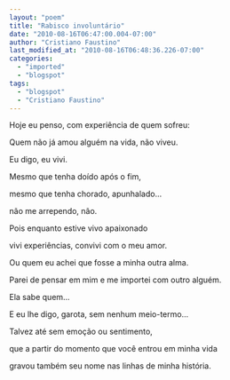 ```yaml
---
layout: "poem"
title: "Rabisco involuntário"
date: "2010-08-16T06:47:00.004-07:00"
author: "Cristiano Faustino"
last_modified_at: "2010-08-16T06:48:36.226-07:00"
categories:
  - "imported"
  - "blogspot"
tags:
  - "blogspot"
  - "Cristiano Faustino"
---
```


Hoje eu penso, com experiência de quem sofreu:

Quem não já amou alguém na vida, não viveu.

Eu digo, eu vivi.

Mesmo que tenha doído após o fim,

mesmo que tenha chorado, apunhalado...

não me arrependo, não.

Pois enquanto estive vivo apaixonado

vivi experiências, convivi com o meu amor.

Ou quem eu achei que fosse a minha outra alma.

Parei de pensar em mim e me importei com outro alguém.

Ela sabe quem...

E eu lhe digo, garota, sem nenhum meio-termo...

Talvez até sem emoção ou sentimento,

que a partir do momento que você entrou em minha vida

gravou também seu nome nas linhas de minha história.